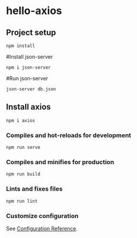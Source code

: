 # hello-axios

## Project setup
```
npm install
```
#Install json-server
```
npm i json-server
```
#Run json-server
```
json-server db.json
```
##  Install axios
```
npm i axios
```
### Compiles and hot-reloads for development
```
npm run serve
```

### Compiles and minifies for production
```
npm run build
```

### Lints and fixes files
```
npm run lint
```

### Customize configuration
See [Configuration Reference](https://cli.vuejs.org/config/).
